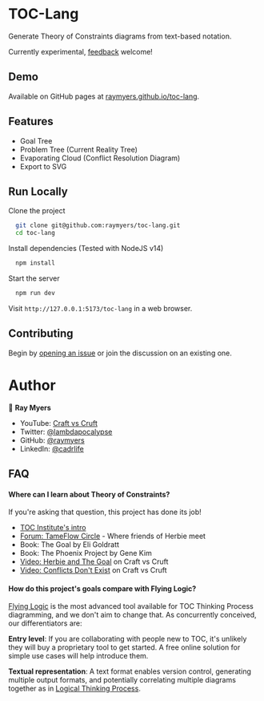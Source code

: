 
# TOC-Lang

Generate Theory of Constraints diagrams from text-based notation.

Currently experimental, [feedback](https://github.com/raymyers/toc-lang/issues) welcome!
## Demo

Available on GitHub pages at [raymyers.github.io/toc-lang](https://raymyers.github.io/toc-lang).


## Features

- Goal Tree
- Problem Tree (Current Reality Tree)
- Evaporating Cloud (Conflict Resolution Diagram)
- Export to SVG


## Run Locally


Clone the project

```bash
  git clone git@github.com:raymyers/toc-lang.git
  cd toc-lang
```

Install dependencies (Tested with NodeJS v14)

```bash
  npm install
```

Start the server

```bash
  npm run dev
```

Visit `http://127.0.0.1:5173/toc-lang` in a web browser.
## Contributing

Begin by [opening an issue](https://github.com/raymyers/toc-lang/issues) or join the discussion on an existing one.


# Author

👤 **Ray Myers**

* YouTube: [Craft vs Cruft](https://www.youtube.com/channel/UC4nEbAo5xFsOZDk2v0RIGHA)
* Twitter: [@lambdapocalypse](https://twitter.com/lambdapocalypse)
* GitHub: [@raymyers](https://github.com/raymyers)
* LinkedIn: [@cadrlife](https://linkedin.com/in/cadrlife)

## FAQ

#### Where can I learn about Theory of Constraints?

If you're asking that question, this project has done its job!

* [TOC Institute's intro](https://www.tocinstitute.org/theory-of-constraints.html)
* [Forum: TameFlow Circle](https://circle.tameflow.com/c/conversations/) - Where friends of Herbie meet
* Book: The Goal by Eli Goldratt
* Book: The Phoenix Project by Gene Kim
* [Video: Herbie and The Goal](https://www.youtube.com/watch?v=p3b7-U99UeA) on Craft vs Cruft
* [Video: Conflicts Don't Exist](https://www.youtube.com/watch?v=wP1vD2pguvs) on Craft vs Cruft

#### How do this project's goals compare with Flying Logic?

[Flying Logic](https://flyinglogic.com) is the most advanced tool available for TOC Thinking Process diagramming, and we don't aim to change that. As concurrently conceived, our differentiators are:

__Entry level__: If you are collaborating with people new to TOC, it's unlikely they will buy a proprietary tool to get started. A free online solution for simple use cases will help introduce them.

__Textual representation__: A text format enables version control, generating multiple output formats, and potentially correlating multiple diagrams together as in [Logical Thinking Process](https://www.marris-consulting.com/en/our-expertise/logical-thinking-process).
